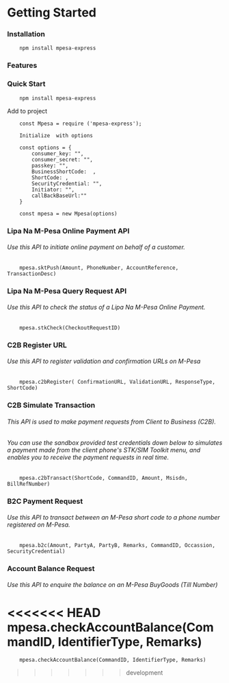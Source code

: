  # Getting Started

    

### Installation 

        npm install mpesa-express


### Features


### Quick Start

        npm install mpesa-express  

Add to project

        const Mpesa = require ('mpesa-express');

        Initialize  with options
            
        const options = { 
            consumer_key: "",
            consumer_secret: "", 
            passkey: "", 
            BusinessShortCode:  , 
            ShortCode: , 
            SecurityCredential: "", 
            Initiator: "", 
            callBackBaseUrl:""
        }
     
        const mpesa = new Mpesa(options)


###   Lipa Na M-Pesa Online Payment API
###### Use this API to initiate online payment on behalf of a customer.

        mpesa.sktPush(Amount, PhoneNumber, AccountReference, TransactionDesc) 

### Lipa Na M-Pesa Query Request API
###### Use this API to check the status of a Lipa Na M-Pesa Online Payment.

        mpesa.stkCheck(CheckoutRequestID)

### C2B Register URL
 ###### Use this API to register validation and confirmation URLs on M-Pesa 

        mpesa.c2bRegister( ConfirmationURL, ValidationURL, ResponseType, ShortCode)

### C2B Simulate Transaction
###### This API is used to make payment requests from Client to Business (C2B). 
###### You can use the sandbox provided test credentials down below to simulates a payment made from the client phone's STK/SIM Toolkit menu, and enables you to receive the payment requests in real time.

        mpesa.c2bTransact(ShortCode, CommandID, Amount, Msisdn, BillRefNumber)

### B2C Payment Request
###### Use this API to transact between an M-Pesa short code to a phone number registered on M-Pesa.

        mpesa.b2c(Amount, PartyA, PartyB, Remarks, CommandID, Occassion, SecurityCredential)

### Account Balance Request
###### Use this API to enquire the balance on an M-Pesa BuyGoods (Till Number)

<<<<<<< HEAD
        mpesa.checkAccountBalance(CommandID, IdentifierType, Remarks)
=======
        mpesa.checkAccountBalance(CommandID, IdentifierType, Remarks)
>>>>>>> development
